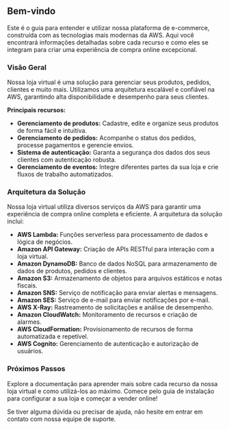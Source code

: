 ## Bem-vindo

Este é o guia para entender e utilizar nossa plataforma de e-commerce, construída com as tecnologias mais modernas da AWS. Aqui você encontrará informações detalhadas sobre cada recurso e como eles se integram para criar uma experiência de compra online excepcional.

### Visão Geral

Nossa loja virtual é uma solução para gerenciar seus produtos, pedidos, clientes e muito mais. Utilizamos uma arquitetura escalável e confiável na AWS, garantindo alta disponibilidade e desempenho para seus clientes.

**Principais recursos:**

* **Gerenciamento de produtos:** Cadastre, edite e organize seus produtos de forma fácil e intuitiva.
* **Gerenciamento de pedidos:** Acompanhe o status dos pedidos, processe pagamentos e gerencie envios.
* **Sistema de autenticação:** Garanta a segurança dos dados dos seus clientes com autenticação robusta.
* **Gerenciamento de eventos:** Integre diferentes partes da sua loja e crie fluxos de trabalho automatizados.

### Arquitetura da Solução

Nossa loja virtual utiliza diversos serviços da AWS para garantir uma experiência de compra online completa e eficiente. A arquitetura da solução inclui:

* **AWS Lambda:** Funções serverless para processamento de dados e lógica de negócios.
* **Amazon API Gateway:** Criação de APIs RESTful para interação com a loja virtual.
* **Amazon DynamoDB:** Banco de dados NoSQL para armazenamento de dados de produtos, pedidos e clientes.
* **Amazon S3:** Armazenamento de objetos para arquivos estáticos e notas fiscais.
* **Amazon SNS:** Serviço de notificação para enviar alertas e mensagens.
* **Amazon SES:** Serviço de e-mail para enviar notificações por e-mail.
* **AWS X-Ray:** Rastreamento de solicitações e análise de desempenho.
* **Amazon CloudWatch:** Monitoramento de recursos e criação de alarmes.
* **AWS CloudFormation:** Provisionamento de recursos de forma automatizada e repetível.
* **AWS Cognito:** Gerenciamento de autenticação e autorização de usuários.

### Próximos Passos

Explore a documentação para aprender mais sobre cada recurso da nossa loja virtual e como utilizá-los ao máximo. Comece pelo guia de instalação para configurar a sua loja e começar a vender online!

Se tiver alguma dúvida ou precisar de ajuda, não hesite em entrar em contato com nossa equipe de suporte.
